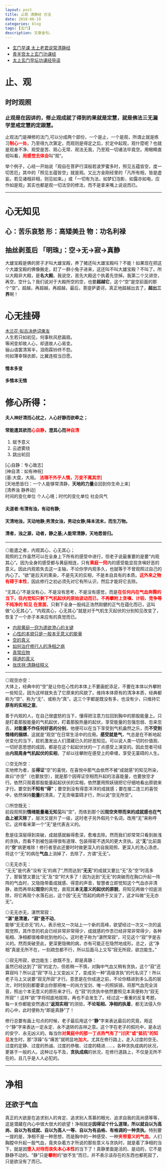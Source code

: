 ```yaml
---
layout: post
title: 止观 清静经 方法
date: 2018-06-19
categories: blog
tags: [玄门]
description: 文章金句。
---
```


- [玄门早课 太上老君说常清静经](https://v.youku.com/v_show/id_XNTk2OTcwOTM2.html?from=s1.8-1-1.2&f=20342767)
- [青羊宫太上玄门功课经](https://www.bilibili.com/video/av5894399)
- [太上玄门早坛功课经导读](https://www.bilibili.com/video/av8878248)


# 止、观
## 时时观照
### 止观是在因讲的，修止观成就了得到的果就是定慧，就是佛法三无漏学里戒定慧的定跟慧。
止观法门是禅修的法门,可以分成两个部份，一个是止，一个是观，所谓止就是练习<font color="#FF0000"><b>制心一处</b></font>，乃至得九次第定，而观则是得定之后，於定中起观，观什麼呢？也就是观身不净、观受是苦、观心无常、观法无我，乃至观一切诸法毕竟空。用眼睛直视叫看，<font color="#FF0000"><b>用感觉去体会</b></font>叫“观”。


举个例子，心经一开始说「观自在菩萨行深般若波罗蜜多时，照见五蕴皆空，度一切苦厄」其中的「照见五蕴皆空」就是观。又比方金刚经里的「凡所有相，皆是虚妄。若见诸相非相，则见如来。」或「一切有为法，如梦幻泡影，如露亦如电，应作如是观」其实也都是观一切法空的修法，而不是拿来嘴上说说而已。

----

# 心无知见
## 心：苦乐哀愁 形：高矮美丑 物：功名利禄
## 抽丝剥茧后 「明珠」：空→无→寂→真静

大雄宝殿是佛的房子才叫大雄宝殿，养了猪还叫大雄宝殿吗？不能！如果现在把这个大雄宝殿的佛像搬走，赶了一群小兔子进来，这还叫不叫大雄宝殿？不叫了。所以大殿非大殿，是**名大殿**。我说空，首先大殿这个执着先空掉。我第二个又讲空，再空，空什么？我们说对于大殿所空的空，也要**超越它**，这个“空”是空前面的那个“空”。超越，再超越，再超越，最后，菩提萨婆诃，真正地超越出去了，**超出三界**啊！


# 心无挂碍
[木兰花·拟古决绝词柬友](https://so.gushiwen.org/shiwenv_85e93138ed65.aspx)<br>
人生若只如初见，何事秋风悲画扇。<br>
等闲变却故人心，却道故人心易变。<br>
骊山语罢清宵半，泪雨霖铃终不怨。<br>
何如薄幸锦衣郎，比翼连枝当日愿。

#### 情本多变
#### 多情本无情 


# 修心所得：
#### 夫人神好清而心扰之，人心好静而欲牵之；
#### 常能遣其欲而<font color="#FF0000">心自静</font>，澄其心而<font color="#FF0000">神自清</font>
1. 赋予意义
1. 云遮雾绕
1. 跳出轮回


[心自静：专心致志]<br>
[神自清：如有神祝]<br>
[基:大盘，大局。 <font color="#FF0000"><b>法理不外乎人情，万变不离其宗</b></font>]<br>
[天地悉皆归：一个人能够常清静，**天地的力量**会回到你生命上来]<br>
[清养浊 静养动]<br>
时间的变化单位 个人心境；时代的变化单位 社会风气


#### 夫道者:有清有浊，有动有静;
#### 天清地浊，天动地静;男清女浊，男动女静;降本流末，而生万物。
#### 清者，浊之源，动者，静之基;人能常清静，天地悉皆归。



----


◎能遣之者，内观其心，心无其心；<br>
观照的工作虽然可以在全身上下所有的感受中进行，但老子说最重要的是要“内观其心”。因为全身的感受都与黄庭相连，只有<font color="#FF0000"><b>黄庭一窍</b></font>内的感受能显现贪嗔好恶的意义。因此内观若失去这一主轴，不论你学内观多久，也就等于不曾观照过自己的内心了。“欲”是后天的熏染，不是先天的实相，不是本自具有的本质。<font color="#FF0000"><b>这外来之物有碍于本性</b></font>，因此修行之初必须先对它有所认识，然后才能将它去除。


“无其心”不是没有心，不是没有思考，不是没有感觉，而是<font color="#FF0000"><b>在任何内在气血奔腾的当下，往内觉知只剩下气机起伏的原始波动而已，不再攀附上贪嗔、计较、竞争等不纯净的 知见 在里面</b></font>，只剩下全身一股纯正浩然刚健的正气在蕴化而已，这叫做“心无其心”。“内观其心，心无其心”就是对于气机生灭起伏的分别知见改变了，恢复了一个赤子本来应有的真觉而已。


- [内观黄庭一窍为遣欲澄心的关键](http://blog.sina.com.cn/s/blog_e4597a6e0102vlur.html)
- [心性的本貌只是一股本无意义的能量](http://blog.sina.com.cn/s/blog_e4597a6e0102vm2d.html)
- [空的真义](http://blog.sina.com.cn/s/blog_e4597a6e0102vm5t.html)
- [如何治疗修行人的净相之病](http://blog.sina.com.cn/s/blog_e4597a6e0102vm89.html)
- [真常应物](http://blog.sina.com.cn/s/blog_e4597a6e0102vm9r.html)
- [得道的真义](http://blog.sina.com.cn/s/blog_e4597a6e0102vmys.html)
- [张庆祥:清静经释义](http://www.360doc.cn/article/20854_210436224.html)

----

◎观空亦空：<br>
大体上，经典中的“空”是让你在心性的本体上不要画蛇添足，不要在本体以外攀附一些知见，因为这样就失去了它原来的风貌了。维持本体原有的清净本质，经典都称为“空”、称为“无”、或称为“真”。这三个字都是既没有多，也没有少，只维持它**原有的实相之意**。


善于内观的人，在自己很盛怒的当下，懂得把注意力拉回到胸中的那股能量上。只是盯着那股能量的气机起伏，盯着那股热量的起伏，享受能量的忽强忽弱、忽来忽去，**对能量不作任何好恶的分别**，他便可以在当下享受到气机盎然之乐，而**不受到情绪的捆绑**，这就是“观空”在日常生活中的应用。**感受就是气**，气总是在不断地起伏变化的当下，趁机激发出人们潜藏已久的好恶知见。可以说人类一切的价值观、一切好恶思想的成因，都是在这个起起伏伏的一丁点感受上演变的。因此觉者可经由**内观周身气机起伏的实相**，了却以往攀附在感受上的牵缠，享受无罣碍的人生。


◎空无所空：<br>
实地修为者，虽**得证**“空”的喜悦，在喜悦中那气血依然不被“成就感”的知见所染，故曰“亦空”（也要放空），就是那个因得证空相而升起的法喜能量，也要放空才行。依然只观着那股能量起起伏伏的实相，依然要用照妖镜把它仔细地看出原貌来才行。要空到**不知有“得”**；要空到没有得意洋洋的成就感；要在接二连三的喜悦中，依然保持**能量**的清真，了无贪嗔罣碍才行，所以说“空无所空”。


◎所空既无：<br>
前段观照到**情绪能量毫无知见**叫“空”，而练到那个因**观空夹带而来的成就感也在气血上被灭除**了，层次又提升了一级，这时老子另外假托个名词，改用“无”来称呼它。这样看来第一个“无”是代表吉义的。


愈是往深层得到突破，成就感就躲得愈深，愈难去除。然而我们却常常只看到肤浅的贪执，而看不到被包装得很有道理、包装得密不透风的更大贪执。这“**无**”比前面的“**空**”病更难除！修行者至此还要时时做更深入的自我观照、更深入的洗心涤虑，将这个“无”的病在**气血**上消掉了、去除了，方谓“无无”。


◎无无亦无：<br>
“无无”是代表“没有‘无’的病了”,然而达到“**无无**”的成就又要比“无”及“空”时高多了，那智慧又要比“无”及“空”时大多了！因为达到“无无”的突破而在胸口升起一阵阵的气血时，又隐隐带着成就感、得意的声音，智慧者立即觉知这个气血亦非清静，故而再举起**观空**的真觉，直观其**本无意义的起伏的原貌**，将知见再做个彻底消除，将它再观个水落石出，这个因“无无”而起的病终于又没了，这才叫做“无无亦无”。

 ◎无无亦无，湛然常寂：<br>
**“湛”是清澈，“寂”是不动**。<br>
能够“无无亦无”的人，表示他又一次站上一个新的高峰，欲望经过一次又一次的返观觉照，其作祟的机会已经非常非常得少，成就感的作祟已经非常非常得少，各种垢相、净相都很难牵扰到他的心。这时老子称为“湛然常寂”，可见这个“寂”字是吉义的。然而突破至此，更深更隐微的病，亦有可能正在隐然地成形。总之，这“净相”真是无所不在，一刻疏忽都不行，所以后面马上又写“寂无所寂，欲岂能生。”


◎寂无所寂，欲岂能生；欲既不生，即是真静：<br>
虽然已经达到了“寂”的定力，但若稍一不慎，对胸中气血又稍有贪执，这个“寂”还算寂吗？所以这“寂”字马上又变凶义了，变成另一种“高级贪执”的代名词了！所以老子马上又说要“寂无所寂”才行。意思是在你成道之前，不论你精进到多么高的层次，时时刻刻都要拿出你那把唯一的尚方宝剑、唯一的照妖镜，将那气血完全消音，照出个本无意义的原形来才行。在“寂”的贪执中依然要照见本真便称为“寂无所寂”！这样“欲”字将彻底地拔除，再也不会发生了。经过这一重重的反复考题，每一关你都能安然通过“**返观实相**”的测验，**不论垢相、净相的执着**，都无法侵入你的心中，此时便称为“即是真静”了！


修行总要有画上句点的时候，老子最后用这个“**静**”字来表达最后的究竟，用这个“静”字来表达一定永定、永不退转的吉祥之意。这个字在老子的假托中，是永远的安宁、永无凶义的。每当你<font color="#FF0000"><b>对黄庭中的那一丁点热气有了“讨厌”或“抵抗”的知见</b></font>发生时，那“浮躁”与“痛苦”就明显地<font color="#FF0000"><b>加大</b></font>。尤其在修行路上，走入过度的空无、过度的定静、过度的热诚、过度的恭敬、过度的精进……，各种贪执成病的状况，更甚于一般的人。这种过与不及，**贪执成病**的状况，在修行道路上，不仅是无所不在的，且几乎是人人必犯的。

----

# 净相
## 还欲于气血


真正的大欲是在追求别人的肯定、追求别人羡慕的眼光、追求自我的高尚感等等，这是潜藏在内心中很大很大的欲望！净相就是**因得证个什么道理，所以就自以为高尚、自以为有成就、自以为高人一等、自以为有品格、有格调的一种贪执**。特别要一提的是，净相不是一种思想，而是胸中的一种感受、一种<font color="#FF0000"><b>夹带意义的气血</b></font>。人们胸膛中升起一股气血，竟夹杂着方才所说的那些意义与贪执时，就是着了净相的当下，就是因<font color="#FF0000"><b>堕入对待而丧失本心本性</b></font>的当下了！真静里面是活的、是动的，它不是静静不动的。“静”只是<font color="#FF0000"><b>攀附</b></font>的“欲不生”而已，并不表示该存在的东西也都死寂了，只是欲没有了而已。





